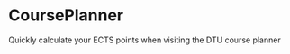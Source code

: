 CoursePlanner
=============

Quickly calculate your ECTS points when visiting the DTU course planner
